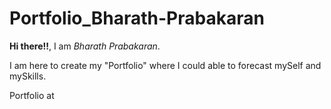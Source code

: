 # Portfolio_Bharath-Prabakaran

**Hi there!!**, I am *Bharath Prabakaran*.

I am here to create my "Portfolio" where I could able to forecast mySelf and mySkills.

Portfolio at 